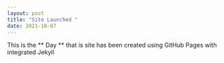 ```yaml
---
layout: post
title: "Site Launched "
date: 2021-10-07
---
```


This is the ** Day ** that is site has been created using GitHub Pages with integrated Jekyll

